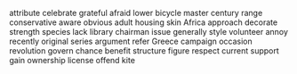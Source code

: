 attribute
celebrate
grateful
afraid
lower
bicycle
master
century
range
conservative
aware
obvious
adult
housing
skin
Africa
approach
decorate
strength
species
lack
library
chairman
issue
generally
style
volunteer
annoy
recently
original
series
argument
refer
Greece
campaign
occasion
revolution
govern
chance
benefit
structure
figure
respect
current
support
gain
ownership
license
offend
kite